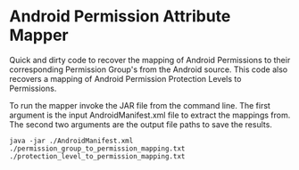 Android Permission Attribute Mapper
====================================

Quick and dirty code to recover the mapping of Android Permissions to their corresponding Permission Group's from the Android source.  This code also recovers a mapping of Android Permission Protection Levels to Permissions.

To run the mapper invoke the JAR file from the command line.  The first argument is the input AndroidManifest.xml file to extract the mappings from.  The second two arguments are the output file paths to save the results.

    java -jar ./AndroidManifest.xml ./permission_group_to_permission_mapping.txt ./protection_level_to_permission_mapping.txt
